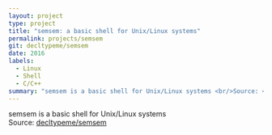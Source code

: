 ```yaml
---
layout: project
type: project
title: "semsem: a basic shell for Unix/Linux systems"
permalink: projects/semsem
git: decltypeme/semsem
date: 2016
labels:
  - Linux
  - Shell
  - C/C++
summary: "semsem is a basic shell for Unix/Linux systems <br/>Source: <a href='https://github.com/decltypeme/semsem'><i class='large github icon'></i>decltypeme/semsem</a>"
---
```


semsem is a basic shell for Unix/Linux systems <br/>Source: <a href='https://github.com/decltypeme/semsem'><i class='large github icon'></i>decltypeme/semsem</a>
